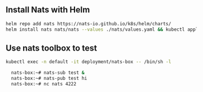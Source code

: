 ## Install Nats with Helm
```bash
helm repo add nats https://nats-io.github.io/k8s/helm/charts/
helm install nats nats/nats --values ./nats/values.yaml && kubectl apply -f ./nats/service-nats.yaml
```

## Use nats toolbox to test
```bash
kubectl exec -n default -it deployment/nats-box -- /bin/sh -l

  nats-box:~# nats-sub test &
  nats-box:~# nats-pub test hi
  nats-box:~# nc nats 4222
```